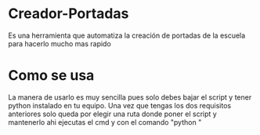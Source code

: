 # Creador-Portadas
Es una herramienta que automatiza la creación de portadas de la escuela para hacerlo mucho mas rapido

# Como se usa
La manera de usarlo es muy sencilla pues solo debes bajar el script y tener python instalado en tu equipo.
Una vez que tengas los dos requisitos anteriores solo queda por elegir una ruta donde poner el script y mantenerlo ahi
ejecutas el cmd y con el comando  "python "
